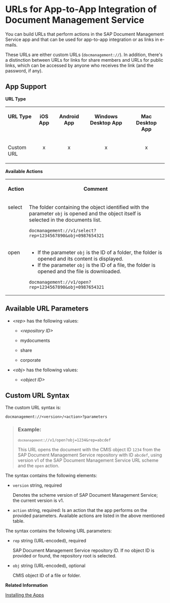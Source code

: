 <!-- loio3fbbe2480b3c48f5b306af548a05ad8f -->

# URLs for App-to-App Integration of Document Management Service 

You can build URLs that perform actions in the SAP Document Management Service app and that can be used for app-to-app integration or as links in e-mails.

These URLs are either custom URLs \(`docmanagement://`\). In addition, there's a distinction between URLs for links for share members and URLs for public links, which can be accessed by anyone who receives the link \(and the password, if any\).



## App Support

**URL Type**


<table>
<tr>
<th valign="top">

URL Type



</th>
<th valign="top">

iOS App



</th>
<th valign="top">

Android App



</th>
<th valign="top">

Windows Desktop App



</th>
<th valign="top">

Mac Desktop App



</th>
</tr>
<tr>
<td valign="top">

Custom URL



</td>
<td valign="top" align="center">

x



</td>
<td valign="top" align="center">

x



</td>
<td valign="top" align="center">

x



</td>
<td valign="top" align="center">

x



</td>
</tr>
</table>

**Available Actions**


<table>
<tr>
<th valign="top">

Action



</th>
<th valign="top">

Comment



</th>
</tr>
<tr>
<td valign="top">

select



</td>
<td valign="top">

The folder containing the object identified with the parameter `obj` is opened and the object itself is selected in the documents list.

```
docmanagement://v1/select?rep=1234567890&obj=0987654321
```



</td>
</tr>
<tr>
<td valign="top">

open



</td>
<td valign="top">

-   If the parameter `obj` is the ID of a folder, the folder is opened and its content is displayed.
-   If the parameter `obj` is the ID of a file, the folder is opened and the file is downloaded.

```
docmanagement://v1/open?rep=1234567890&obj=0987654321
```



</td>
</tr>
</table>



## Available URL Parameters

-   *<rep\>* has the following values:

    -   *<repository ID\>*

    -   mydocuments

    -   share

    -   corporate


-   *<obj\>* has the following values:

    -   *<object ID\>*





## Custom URL Syntax

The custom URL syntax is:

```
docmanagement://<version>/<action>?parameters
```

> ### Example:  
> <code><code>docmanagement</code>://v1/open?obj=1234&amp;rep=abcdef</code>
> 
> This URL opens the document with the CMIS object ID `1234` from the SAP Document Management Service repository with ID `abcdef`, using version v1 of the SAP Document Management Service URL scheme and the `open` action.

The syntax contains the following elements:

-   `version` string, required

    Denotes the scheme version of SAP Document Management Service; the current version is v1.

-   `action` string, required: Is an action that the app performs on the provided parameters. Available actions are listed in the above mentioned table.

The syntax contains the following URL parameters:

-   `rep` string \(URL-encoded\), required

    SAP Document Management Service repository ID. If no object ID is provided or found, the repository root is selected.

-   `obj` string \(URL-encoded\), optional

    CMIS object ID of a file or folder.


**Related Information**  


[Installing the Apps](installing-the-apps-c584be7.md "The various SAP Document Management Service applications (apps) need to be installed before you can use them on your devices.")

